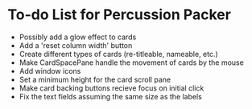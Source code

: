 # To-do List for Percussion Packer

* Possibly add a glow effect to cards
* Add a 'reset column width' button
* Create different types of cards (re-titleable, nameable, etc.)
* Make CardSpacePane handle the movement of cards by the mouse
* Add window icons
* Set a minimum height for the card scroll pane
* Make card backing buttons recieve focus on initial click
* Fix the text fields assuming the same size as the labels
